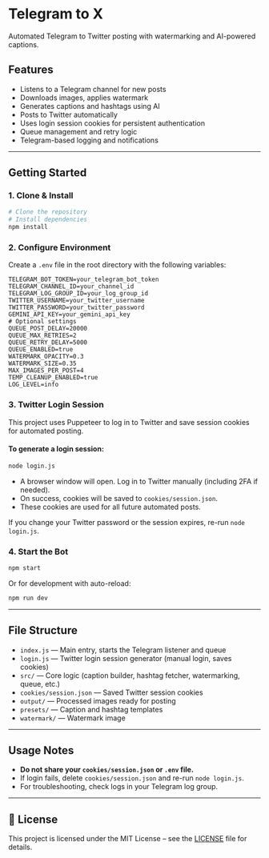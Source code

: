 # Telegram to X

Automated Telegram to Twitter posting with watermarking and AI-powered captions.

## Features
- Listens to a Telegram channel for new posts
- Downloads images, applies watermark
- Generates captions and hashtags using AI
- Posts to Twitter automatically
- Uses login session cookies for persistent authentication
- Queue management and retry logic
- Telegram-based logging and notifications

---

## Getting Started

### 1. Clone & Install
```bash
# Clone the repository
# Install dependencies
npm install
```

### 2. Configure Environment
Create a `.env` file in the root directory with the following variables:

```
TELEGRAM_BOT_TOKEN=your_telegram_bot_token
TELEGRAM_CHANNEL_ID=your_channel_id
TELEGRAM_LOG_GROUP_ID=your_log_group_id
TWITTER_USERNAME=your_twitter_username
TWITTER_PASSWORD=your_twitter_password
GEMINI_API_KEY=your_gemini_api_key
# Optional settings
QUEUE_POST_DELAY=20000
QUEUE_MAX_RETRIES=2
QUEUE_RETRY_DELAY=5000
QUEUE_ENABLED=true
WATERMARK_OPACITY=0.3
WATERMARK_SIZE=0.35
MAX_IMAGES_PER_POST=4
TEMP_CLEANUP_ENABLED=true
LOG_LEVEL=info
```

### 3. Twitter Login Session
This project uses Puppeteer to log in to Twitter and save session cookies for automated posting.

#### To generate a login session:
```bash
node login.js
```
- A browser window will open. Log in to Twitter manually (including 2FA if needed).
- On success, cookies will be saved to `cookies/session.json`.
- These cookies are used for all future automated posts.

If you change your Twitter password or the session expires, re-run `node login.js`.

### 4. Start the Bot
```bash
npm start
```
Or for development with auto-reload:
```bash
npm run dev
```

---

## File Structure
- `index.js` — Main entry, starts the Telegram listener and queue
- `login.js` — Twitter login session generator (manual login, saves cookies)
- `src/` — Core logic (caption builder, hashtag fetcher, watermarking, queue, etc.)
- `cookies/session.json` — Saved Twitter session cookies
- `output/` — Processed images ready for posting
- `presets/` — Caption and hashtag templates
- `watermark/` — Watermark image

---

## Usage Notes
- **Do not share your `cookies/session.json` or `.env` file.**
- If login fails, delete `cookies/session.json` and re-run `node login.js`.
- For troubleshooting, check logs in your Telegram log group.

---

## 📄 License
This project is licensed under the MIT License – see the [LICENSE](LICENSE) file for details.
